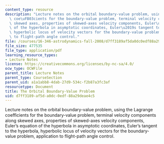 ```yaml
---
content_type: resource
description: "Lecture notes on the orbital boundary-value problem, using the Lagrange\
  \ coe\uFB03cients for the boundary-value problem, terminal velocity components along\
  \ skewed axes, properties of skewed-axes velocity components, Euler\u2019s equation\
  \ of the hyperbola in asymptotic coordinates, Euler\u2019s tangent to the hyperbola,\
  \ hyperbolic locus of velocity vectors for the boundary-value problem, application\
  \ to flight-path angle control."
file: /courses/16-346-astrodynamics-fall-2008/d7ff3189af5da0dc0edf88a29deae4c5_lec_06.pdf
file_size: 477535
file_type: application/pdf
learning_resource_types:
- Lecture Notes
license: https://creativecommons.org/licenses/by-nc-sa/4.0/
ocw_type: OCWFile
parent_title: Lecture Notes
parent_type: CourseSection
parent_uid: a1a1abb8-4dab-27d9-534c-f2b87a3fc3af
resourcetype: Document
title: The Orbital Boundary-Value Problem
uid: d7ff3189-af5d-a0dc-0edf-88a29deae4c5
---
```

Lecture notes on the orbital boundary-value problem, using the Lagrange coeﬃcients for the boundary-value problem, terminal velocity components along skewed axes, properties of skewed-axes velocity components, Euler’s equation of the hyperbola in asymptotic coordinates, Euler’s tangent to the hyperbola, hyperbolic locus of velocity vectors for the boundary-value problem, application to flight-path angle control.